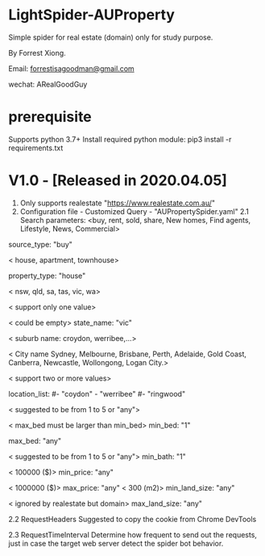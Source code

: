 # LightSpider-AUProperty
Simple spider for real estate (domain) only for study purpose.

By Forrest Xiong.

Email: forrestisagoodman@gmail.com

wechat: ARealGoodGuy

# prerequisite
Supports python 3.7+
Install required python module:
pip3 install -r requirements.txt


# V1.0  - [Released in 2020.04.05]
1. Only supports realestate "https://www.realestate.com.au/"
2. Configuration file - Customized Query - "AUPropertySpider.yaml"
2.1 Search parameters:
<buy, rent, sold, share, New homes, Find agents, Lifestyle, News, Commercial>

source_type: "buy"

< house, apartment, townhouse>

property_type: "house"

< nsw, qld, sa, tas, vic, wa>

< support only one value>

< could be empty>
state_name: "vic"

< suburb name: croydon, werribee,...>

< City name Sydney,  Melbourne, Brisbane, Perth, Adelaide, Gold Coast, Canberra, Newcastle, Wollongong, Logan City.>

< support two or more values>

location_list:
             #- "coydon"
             - "werribee"
             #- "ringwood"
             
< suggested to be from 1 to 5 or "any">

< max_bed must be larger than min_bed>
min_bed: "1"

max_bed: "any"

< suggested to be from 1 to 5 or "any">
min_bath: "1"

< 100000 ($)>
min_price: "any"

< 1000000 ($)>
max_price: "any"
< 300 (m2)>
min_land_size: "any"

< ignored by realestate but domain>
max_land_size: "any"


2.2 RequestHeaders
Suggested to copy the cookie from Chrome DevTools

2.3 RequestTimeInterval
Determine how frequent to send out the requests, just in case the target web server detect the spider bot behavior.
